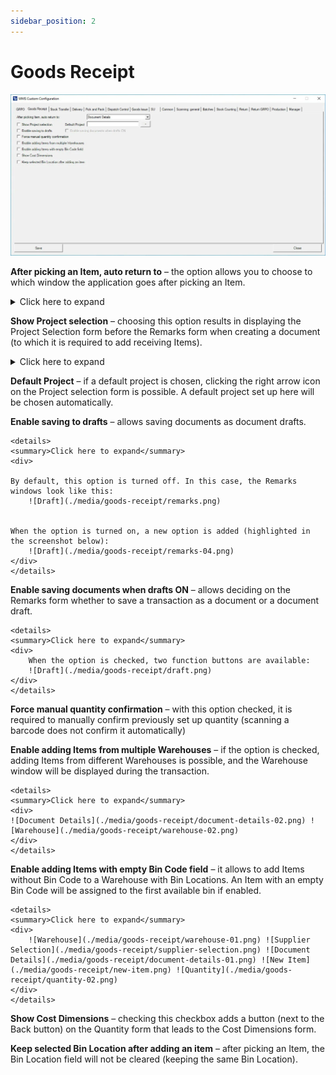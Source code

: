 ```yaml
---
sidebar_position: 2
---
```


# Goods Receipt

![Goods Receipt](./media/custom-configuration-goods-receipt.webp)

**After picking an Item, auto return to** – the option allows you to choose to which window the application goes after picking an Item.
    <details>
    <summary>Click here to expand</summary>
    <div>
    **Main Document Workflow**
    ![Quantity](./media/goods-receipt/quantity-03.png) ![Document Details](./media/goods-receipt/document-details-03.png)
    **Item Details WorkFlow**
    ![Quantity](./media/goods-receipt/quantity-04.png) ![Storage Info](./media/goods-receipt/storage-info.png)
    </div>
    </details>

**Show Project selection** – choosing this option results in displaying the Project Selection form before the Remarks form when creating a document (to which it is required to add receiving Items).
    <details>
    <summary>Click here to expand</summary>
    <div>
    ![Document Details](./media/goods-receipt/document-details-04.png) ![Project Selection](./media/goods-receipt/project-selection-02.png)
    </div>
    </details>

**Default Project** – if a default project is chosen, clicking the right arrow icon on the Project selection form is possible. A default project set up here will be chosen automatically.

**Enable saving to drafts** – allows saving documents as document drafts.

    <details>
    <summary>Click here to expand</summary>
    <div>

    By default, this option is turned off. In this case, the Remarks windows look like this:
        ![Draft](./media/goods-receipt/remarks.png)

    
    When the option is turned on, a new option is added (highlighted in the screenshot below):
        ![Draft](./media/goods-receipt/remarks-04.png)
    </div>
    </details>

**Enable saving documents when drafts ON** – allows deciding on the Remarks form whether to save a transaction as a document or a document draft.

    <details>
    <summary>Click here to expand</summary>
    <div>
        When the option is checked, two function buttons are available:
        ![Draft](./media/goods-receipt/draft.png)
    </div>
    </details>

**Force manual quantity confirmation** – with this option checked, it is required to manually confirm previously set up quantity (scanning a barcode does not confirm it automatically)

**Enable adding Items from multiple Warehouses** – if the option is checked, adding Items from different Warehouses is possible, and the Warehouse window will be displayed during the transaction.

    <details>
    <summary>Click here to expand</summary>
    <div>
    ![Document Details](./media/goods-receipt/document-details-02.png) ![Warehouse](./media/goods-receipt/warehouse-02.png)
    </div>
    </details>

**Enable adding Items with empty Bin Code field** – it allows to add Items without Bin Code to a Warehouse with Bin Locations. An Item with an empty Bin Code will be assigned to the first available bin if enabled.

    <details>
    <summary>Click here to expand</summary>
    <div>
        ![Warehouse](./media/goods-receipt/warehouse-01.png) ![Supplier Selection](./media/goods-receipt/supplier-selection.png) ![Document Details](./media/goods-receipt/document-details-01.png) ![New Item](./media/goods-receipt/new-item.png) ![Quantity](./media/goods-receipt/quantity-02.png)
    </div>
    </details>

**Show Cost Dimensions** – checking this checkbox adds a button (next to the Back button) on the Quantity form that leads to the Cost Dimensions form.

**Keep selected Bin Location after adding an item** – after picking an Item, the Bin Location field will not be cleared (keeping the same Bin Location).
